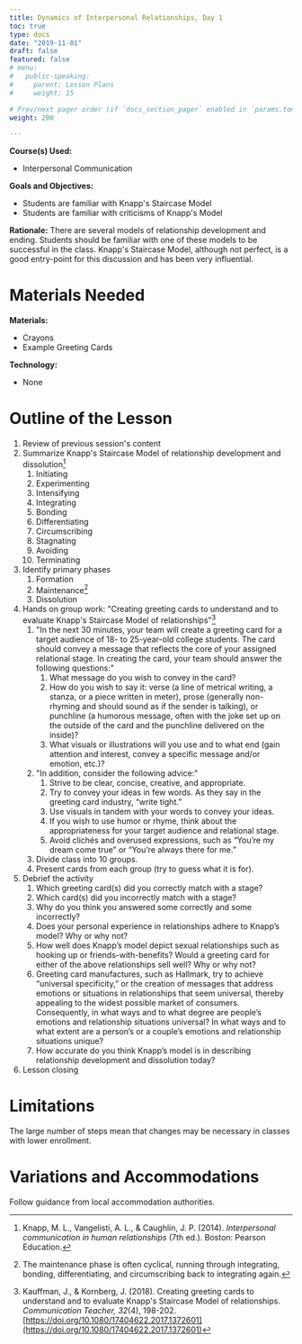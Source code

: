 ```yaml
---
title: Dynamics of Interpersonal Relationships, Day 1
toc: true
type: docs
date: "2019-11-01"
draft: false
featured: false
# menu:
#   public-speaking:
#     parent: Lesson Plans
#     weight: 15

# Prev/next pager order (if `docs_section_pager` enabled in `params.toml`)
weight: 200

---
```


**Course(s) Used:**

* Interpersonal Communication

**Goals and Objectives:**

* Students are familiar with Knapp's Staircase Model
* Students are familiar with criticisms of Knapp's Model

**Rationale:** There are several models of relationship development and
ending. Students should be familiar with one of these models to be
successful in the class. Knapp's Staircase Model, although not perfect, is
a good entry-point for this discussion and has been very influential.

Materials Needed
================

**Materials:**

* Crayons
* Example Greeting Cards

**Technology:**

* None

Outline of the Lesson
=====================

1.  Review of previous session's content
2.  Summarize Knapp's Staircase Model of relationship development and dissolution[^knapp-etal-2014]
    1.  Initiating
    2.  Experimenting
    3.  Intensifying
    4.  Integrating
    5.  Bonding
    6.  Differentiating
    7.  Circumscribing
    8.  Stagnating
    9.  Avoiding
    10. Terminating
3.  Identify primary phases
    1.  Formation
    2.  Maintenance[^cyclical]
    3.  Dissolution
4.  Hands on group work: "Creating greeting cards to understand and to evaluate Knapp's Staircase Model of relationships"[^kauffman-kornberg-2018]
    1.  "In the next 30 minutes, your team will create a greeting card for a target audience of 18- to 25-year-old college students. The card should convey a message that reflects the core of your assigned relational stage. In creating the card, your team should answer the following questions:"
        1.  What message do you wish to convey in the card?
        2.  How do you wish to say it: verse (a line of metrical writing, a stanza, or a piece written in meter), prose (generally non-rhyming and should sound as if the sender is talking), or punchline (a humorous message, often with the joke set up on the outside of the card and the punchline delivered on the inside)?
        3.  What visuals or illustrations will you use and to what end (gain attention and interest, convey a specific message and/or emotion, etc.)? 
    2.  "In addition, consider the following advice:"
        1.  Strive to be clear, concise, creative, and appropriate.
        2.  Try to convey your ideas in few words. As they say in the greeting card industry, “write tight.”
        3.  Use visuals in tandem with your words to convey your ideas.
        4.  If you wish to use humor or rhyme, think about the appropriateness for your target audience and relational stage.
        5.  Avoid clichés and overused expressions, such as “You’re my dream come true” or “You’re always there for me.”
    3.  Divide class into 10 groups.
    4.  Present cards from each group (try to guess what it is for).
5.  Debrief the activity
    1.  Which greeting card(s) did you correctly match with a stage?
    2.  Which card(s) did you incorrectly match with a stage?
    3.  Why do you think you answered some correctly and some incorrectly?
    4.  Does your personal experience in relationships adhere to Knapp’s model? Why or why not?
    5.  How well does Knapp’s model depict sexual relationships such as hooking up or friends-with-benefits? Would a greeting card for either of the above relationships sell well? Why or why not?
    6.  Greeting card manufactures, such as Hallmark, try to achieve “universal specificity,” or the creation of messages that address emotions or situations in relationships that seem universal, thereby appealing to the widest possible market of consumers. Consequently, in what ways and to what degree are people’s emotions and relationship situations universal? In what ways and to what extent are a person’s or a couple’s emotions and relationship situations unique?
    7.  How accurate do you think Knapp’s model is in describing relationship development and dissolution today?
6.  Lesson closing

[^cyclical]: The maintenance phase is often cyclical, running through integrating, bonding, differentiating, and circumscribing back to integrating again.
[^kauffman-kornberg-2018]: Kauffman, J., & Kornberg, J. (2018). Creating greeting cards to understand and to evaluate Knapp's Staircase Model of relationships. *Communication Teacher, 32*(4), 198-202. [https://doi.org/10.1080/17404622.2017.1372601](https://doi.org/10.1080/17404622.2017.1372601)
[^knapp-etal-2014]: Knapp, M. L., Vangelisti, A. L., & Caughlin, J. P. (2014). *Interpersonal communication in human relationships* (7th ed.). Boston: Pearson Education.

Limitations
===========

The large number of steps mean that changes may be necessary in classes with lower enrollment.

<!--
Debrief
=======
-->

Variations and Accommodations
=============================

Follow guidance from local accommodation authorities.

<!-- End Notes -->

<!-- Previous Versions:

   v#   | Date       | Modifications
  ------|:-----------|:-------------
  v0.00 | 2019-11-01 | Initial Version

-->
